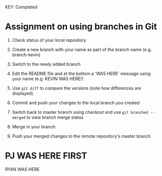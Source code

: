 KEY: Completed

# Assignment on using branches in Git

1. Check status of your local repository

2. Create a new branch with your name as part of the branch name (e.g. branch-kevin)

3. Switch to the newly added branch

4. Edit the README file and at the bottom a 'WAS HERE' message using your name (e.g. KEVIN WAS HERE!)

5. Use ```git diff``` to compare the versions (note how differences are displayed)

6. Commit and push your changes to the local branch you created

7. Switch back to master branch using checkout and use ```git branched --merged``` to view branch merge status

8. Merge in your branch

9. Push your merged changes to the remote repository's master branch




PJ WAS HERE FIRST
=======
RYAN WAS HERE

